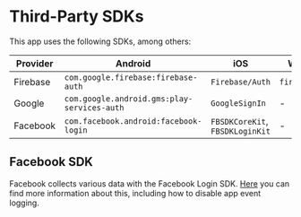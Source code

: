 # Third-Party SDKs

This app uses the following SDKs, among others:

| Provider | Android                                     | iOS                             | Web        |
| -------- | ------------------------------------------- | ------------------------------- | ---------- |
| Firebase | `com.google.firebase:firebase-auth`         | `Firebase/Auth`                 | `firebase` |
| Google   | `com.google.android.gms:play-services-auth` | `GoogleSignIn`                  | -          |
| Facebook | `com.facebook.android:facebook-login`       | `FBSDKCoreKit`, `FBSDKLoginKit` | -          |

## Facebook SDK

Facebook collects various data with the Facebook Login SDK. 
[Here](https://www.facebook.com/business/m/one-sheeters/gdpr-developer-faqs) you can find more information about this, including how to disable app event logging.
